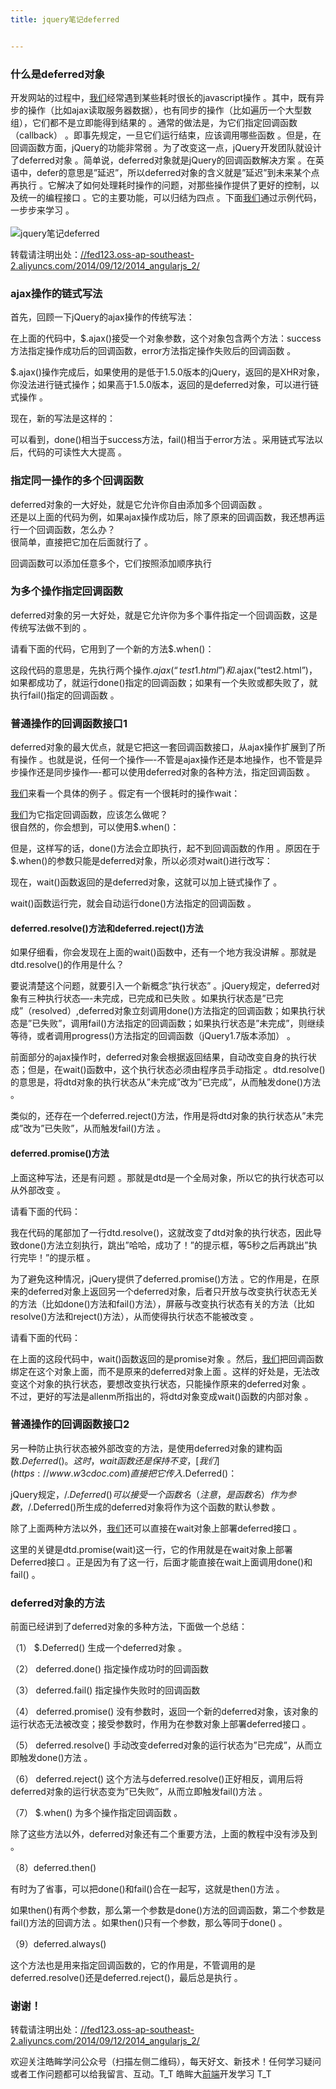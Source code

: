 ```yaml
---
title: jquery笔记deferred


---
```

  


### [][1]什么是deferred对象

开发网站的过程中，[我们](https://www.w3cdoc.com)经常遇到某些耗时很长的javascript操作 。其中，既有异步的操作（比如ajax读取服务器数据），也有同步的操作（比如遍历一个大型数组），它们都不是立即能得到结果的 。通常的做法是，为它们指定回调函数（callback） 。即事先规定，一旦它们运行结束，应该调用哪些函数 。但是，在回调函数方面，jQuery的功能非常弱 。为了改变这一点，jQuery开发团队就设计了deferred对象 。简单说，deferred对象就是jQuery的回调函数解决方案 。在英语中，defer的意思是”延迟”，所以deferred对象的含义就是”延迟”到未来某个点再执行 。它解决了如何处理耗时操作的问题，对那些操作提供了更好的控制，以及统一的编程接口 。它的主要功能，可以归结为四点 。下面[我们](https://www.w3cdoc.com)通过示例代码，一步步来学习 。  
<a></a>  
![jquery笔记deferred][2]

转载请注明出处：<a href="//fed123.oss-ap-southeast-2.aliyuncs.com/2014/09/12/2014_angularjs_2/" target="_blank" rel="external">//fed123.oss-ap-southeast-2.aliyuncs.com/2014/09/12/2014_angularjs_2/</a>

### [][3]ajax操作的链式写法

首先，回顾一下jQuery的ajax操作的传统写法：

在上面的代码中，$.ajax()接受一个对象参数，这个对象包含两个方法：success方法指定操作成功后的回调函数，error方法指定操作失败后的回调函数 。

$.ajax()操作完成后，如果使用的是低于1.5.0版本的jQuery，返回的是XHR对象，你没法进行链式操作；如果高于1.5.0版本，返回的是deferred对象，可以进行链式操作 。

现在，新的写法是这样的：

可以看到，done()相当于success方法，fail()相当于error方法 。采用链式写法以后，代码的可读性大大提高 。

### [][4]指定同一操作的多个回调函数

deferred对象的一大好处，就是它允许你自由添加多个回调函数 。  
还是以上面的代码为例，如果ajax操作成功后，除了原来的回调函数，我还想再运行一个回调函数，怎么办？  
很简单，直接把它加在后面就行了 。

回调函数可以添加任意多个，它们按照添加顺序执行

### [][5]为多个操作指定回调函数

deferred对象的另一大好处，就是它允许你为多个事件指定一个回调函数，这是传统写法做不到的 。

请看下面的代码，它用到了一个新的方法$.when()：

这段代码的意思是，先执行两个操作$.ajax(“test1.html”)和$.ajax(“test2.html”)，如果都成功了，就运行done()指定的回调函数；如果有一个失败或都失败了，就执行fail()指定的回调函数 。

### [][6]普通操作的回调函数接口1

deferred对象的最大优点，就是它把这一套回调函数接口，从ajax操作扩展到了所有操作 。也就是说，任何一个操作—-不管是ajax操作还是本地操作，也不管是异步操作还是同步操作—-都可以使用deferred对象的各种方法，指定回调函数 。

[我们](https://www.w3cdoc.com)来看一个具体的例子 。假定有一个很耗时的操作wait：

[我们](https://www.w3cdoc.com)为它指定回调函数，应该怎么做呢？  
很自然的，你会想到，可以使用$.when()：

但是，这样写的话，done()方法会立即执行，起不到回调函数的作用 。原因在于$.when()的参数只能是deferred对象，所以必须对wait()进行改写：

现在，wait()函数返回的是deferred对象，这就可以加上链式操作了 。

wait()函数运行完，就会自动运行done()方法指定的回调函数 。

#### [][7]deferred.resolve()方法和deferred.reject()方法

如果仔细看，你会发现在上面的wait()函数中，还有一个地方我没讲解 。那就是dtd.resolve()的作用是什么？

要说清楚这个问题，就要引入一个新概念”执行状态” 。jQuery规定，deferred对象有三种执行状态—-未完成，已完成和已失败 。如果执行状态是”已完成”（resolved）,deferred对象立刻调用done()方法指定的回调函数；如果执行状态是”已失败”，调用fail()方法指定的回调函数；如果执行状态是”未完成”，则继续等待，或者调用progress()方法指定的回调函数（jQuery1.7版本添加） 。

前面部分的ajax操作时，deferred对象会根据返回结果，自动改变自身的执行状态；但是，在wait()函数中，这个执行状态必须由程序员手动指定 。dtd.resolve()的意思是，将dtd对象的执行状态从”未完成”改为”已完成”，从而触发done()方法 。

类似的，还存在一个deferred.reject()方法，作用是将dtd对象的执行状态从”未完成”改为”已失败”，从而触发fail()方法 。

#### [][8]deferred.promise()方法

上面这种写法，还是有问题 。那就是dtd是一个全局对象，所以它的执行状态可以从外部改变 。

请看下面的代码：

我在代码的尾部加了一行dtd.resolve()，这就改变了dtd对象的执行状态，因此导致done()方法立刻执行，跳出”哈哈，成功了！”的提示框，等5秒之后再跳出”执行完毕！”的提示框 。

为了避免这种情况，jQuery提供了deferred.promise()方法 。它的作用是，在原来的deferred对象上返回另一个deferred对象，后者只开放与改变执行状态无关的方法（比如done()方法和fail()方法），屏蔽与改变执行状态有关的方法（比如resolve()方法和reject()方法），从而使得执行状态不能被改变 。

请看下面的代码：

在上面的这段代码中，wait()函数返回的是promise对象 。然后，[我们](https://www.w3cdoc.com)把回调函数绑定在这个对象上面，而不是原来的deferred对象上面 。这样的好处是，无法改变这个对象的执行状态，要想改变执行状态，只能操作原来的deferred对象 。  
不过，更好的写法是allenm所指出的，将dtd对象变成wait()函数的内部对象 。

### [][9]普通操作的回调函数接口2

另一种防止执行状态被外部改变的方法，是使用deferred对象的建构函数$.Deferred() 。  
这时，wait函数还是保持不变，[我们](https://www.w3cdoc.com)直接把它传入$.Deferred()：

jQuery规定，/$.Deferred()可以接受一个函数名（注意，是函数名）作为参数，/$.Deferred()所生成的deferred对象将作为这个函数的默认参数 。

除了上面两种方法以外，[我们](https://www.w3cdoc.com)还可以直接在wait对象上部署deferred接口 。

这里的关键是dtd.promise(wait)这一行，它的作用就是在wait对象上部署Deferred接口 。正是因为有了这一行，后面才能直接在wait上面调用done()和fail() 。

### [][10]deferred对象的方法

前面已经讲到了deferred对象的多种方法，下面做一个总结：

（1） $.Deferred() 生成一个deferred对象 。

（2） deferred.done() 指定操作成功时的回调函数

（3） deferred.fail() 指定操作失败时的回调函数

（4） deferred.promise() 没有参数时，返回一个新的deferred对象，该对象的运行状态无法被改变；接受参数时，作用为在参数对象上部署deferred接口 。

（5） deferred.resolve() 手动改变deferred对象的运行状态为”已完成”，从而立即触发done()方法 。

（6） deferred.reject() 这个方法与deferred.resolve()正好相反，调用后将deferred对象的运行状态变为”已失败”，从而立即触发fail()方法 。

（7） $.when() 为多个操作指定回调函数 。

除了这些方法以外，deferred对象还有二个重要方法，上面的教程中没有涉及到 。

（8）deferred.then()

有时为了省事，可以把done()和fail()合在一起写，这就是then()方法 。

如果then()有两个参数，那么第一个参数是done()方法的回调函数，第二个参数是fail()方法的回调方法 。如果then()只有一个参数，那么等同于done() 。

（9）deferred.always()

这个方法也是用来指定回调函数的，它的作用是，不管调用的是deferred.resolve()还是deferred.reject()，最后总是执行 。

### [][11]谢谢！

转载请注明出处：<a href="//fed123.oss-ap-southeast-2.aliyuncs.com/2014/09/12/2014_angularjs_2/" target="_blank" rel="external">//fed123.oss-ap-southeast-2.aliyuncs.com/2014/09/12/2014_angularjs_2/</a>

欢迎关注皓眸学问公众号（扫描左侧二维码），每天好文、新技术！任何学习疑问或者工作问题都可以给我留言、互动。T\_T 皓眸大[前端](https://www.w3cdoc.com)开发学习 T\_T

 [1]: //fed123.oss-ap-southeast-2.aliyuncs.com/2014/09/16/2014_jquery_defered/#什么是deferred对象 "什么是deferred对象"
 [2]: //fed123.oss-ap-southeast-2.aliyuncs.com/wp-content/uploads/2017/08/deferred.jpg
 [3]: //fed123.oss-ap-southeast-2.aliyuncs.com/2014/09/16/2014_jquery_defered/#ajax操作的链式写法 "ajax操作的链式写法"
 [4]: //fed123.oss-ap-southeast-2.aliyuncs.com/2014/09/16/2014_jquery_defered/#指定同一操作的多个回调函数 "指定同一操作的多个回调函数"
 [5]: //fed123.oss-ap-southeast-2.aliyuncs.com/2014/09/16/2014_jquery_defered/#为多个操作指定回调函数 "为多个操作指定回调函数"
 [6]: //fed123.oss-ap-southeast-2.aliyuncs.com/2014/09/16/2014_jquery_defered/#普通操作的回调函数接口1 "普通操作的回调函数接口1"
 [7]: //fed123.oss-ap-southeast-2.aliyuncs.com/2014/09/16/2014_jquery_defered/#deferred-resolve-方法和deferred-reject-方法 "deferred.resolve()方法和deferred.reject()方法"
 [8]: //fed123.oss-ap-southeast-2.aliyuncs.com/2014/09/16/2014_jquery_defered/#deferred-promise-方法 "deferred.promise()方法"
 [9]: //fed123.oss-ap-southeast-2.aliyuncs.com/2014/09/16/2014_jquery_defered/#普通操作的回调函数接口2 "普通操作的回调函数接口2"
 [10]: //fed123.oss-ap-southeast-2.aliyuncs.com/2014/09/16/2014_jquery_defered/#deferred对象的方法 "deferred对象的方法"
 [11]: //fed123.oss-ap-southeast-2.aliyuncs.com/2014/09/16/2014_jquery_defered/#谢谢！ "谢谢！"
